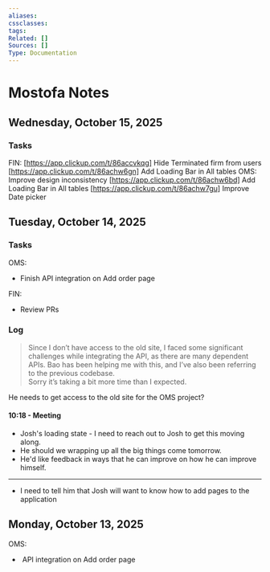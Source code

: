 ```yaml
---
aliases:
cssclasses:
tags:
Related: []
Sources: []
Type: Documentation
---
```

# Mostofa Notes
## Wednesday, October 15, 2025
### Tasks

FIN:
[https://app.clickup.com/t/86accvkqg] Hide Terminated firm from users
[https://app.clickup.com/t/86achw6gn] Add Loading Bar in All tables
OMS:
Improve design inconsistency
[https://app.clickup.com/t/86achw6bd] Add Loading Bar in All tables
[https://app.clickup.com/t/86achw7gu] Improve Date picker

## Tuesday, October 14, 2025
### Tasks

OMS:  

- Finish API integration on Add order page

FIN:  

- Review PRs

### Log

> Since I don’t have access to the old site, I faced some significant challenges while integrating the API, as there are many dependent APIs. Bao has been helping me with this, and I’ve also been referring to the previous codebase.  
> Sorry it’s taking a bit more time than I expected.

He needs to get access to the old site for the OMS project? 

####  10:18 - Meeting

- Josh's loading state - I need to reach out to Josh to get this moving along.
- He should we wrapping up all the big things come tomorrow.
- He'd like feedback in ways that he can improve on how he can improve himself.
---
- I need to tell him that Josh will want to know how to add pages to the application

## Monday, October 13, 2025

OMS:  

-  API integration on Add order page